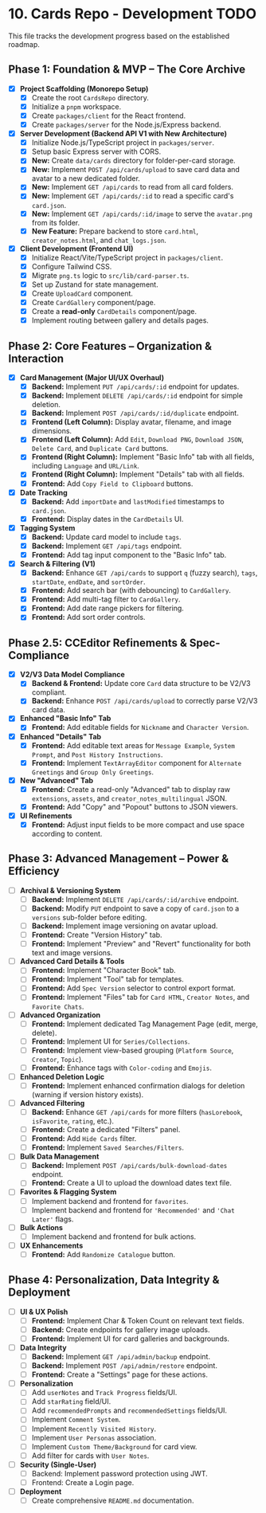 # 10. Cards Repo - Development TODO

This file tracks the development progress based on the established roadmap.

## Phase 1: Foundation & MVP – The Core Archive
- [x] **Project Scaffolding (Monorepo Setup)**
  - [x] Create the root `CardsRepo` directory.
  - [x] Initialize a `pnpm` workspace.
  - [x] Create `packages/client` for the React frontend.
  - [x] Create `packages/server` for the Node.js/Express backend.
- [x] **Server Development (Backend API V1 with New Architecture)**
  - [x] Initialize Node.js/TypeScript project in `packages/server`.
  - [x] Setup basic Express server with CORS.
  - [x] **New:** Create `data/cards` directory for folder-per-card storage.
  - [x] **New:** Implement `POST /api/cards/upload` to save card data and avatar to a new dedicated folder.
  - [x] **New:** Implement `GET /api/cards` to read from all card folders.
  - [x] **New:** Implement `GET /api/cards/:id` to read a specific card's `card.json`.
  - [x] **New:** Implement `GET /api/cards/:id/image` to serve the `avatar.png` from its folder.
  - [x] **New Feature:** Prepare backend to store `card.html`, `creator_notes.html`, and `chat_logs.json`.
- [x] **Client Development (Frontend UI)**
  - [x] Initialize React/Vite/TypeScript project in `packages/client`.
  - [x] Configure Tailwind CSS.
  - [x] Migrate `png.ts` logic to `src/lib/card-parser.ts`.
  - [x] Set up Zustand for state management.
  - [x] Create `UploadCard` component.
  - [x] Create `CardGallery` component/page.
  - [x] Create a **read-only** `CardDetails` component/page.
  - [x] Implement routing between gallery and details pages.

## Phase 2: Core Features – Organization & Interaction
- [x] **Card Management (Major UI/UX Overhaul)**
  - [x] **Backend:** Implement `PUT /api/cards/:id` endpoint for updates.
  - [x] **Backend:** Implement `DELETE /api/cards/:id` endpoint for simple deletion.
  - [x] **Backend:** Implement `POST /api/cards/:id/duplicate` endpoint.
  - [x] **Frontend (Left Column):** Display avatar, filename, and image dimensions.
  - [x] **Frontend (Left Column):** Add `Edit`, `Download PNG`, `Download JSON`, `Delete Card`, and `Duplicate Card` buttons.
  - [x] **Frontend (Right Column):** Implement "Basic Info" tab with all fields, including `Language` and `URL/Link`.
  - [x] **Frontend (Right Column):** Implement "Details" tab with all fields.
  - [x] **Frontend:** Add `Copy Field to Clipboard` buttons.
- [x] **Date Tracking**
  - [x] **Backend:** Add `importDate` and `lastModified` timestamps to `card.json`.
  - [x] **Frontend:** Display dates in the `CardDetails` UI.
- [x] **Tagging System**
  - [x] **Backend:** Update card model to include `tags`.
  - [x] **Backend:** Implement `GET /api/tags` endpoint.
  - [x] **Frontend:** Add tag input component to the "Basic Info" tab.
- [x] **Search & Filtering (V1)**
  - [x] **Backend:** Enhance `GET /api/cards` to support `q` (fuzzy search), `tags`, `startDate`, `endDate`, and `sortOrder`.
  - [x] **Frontend:** Add search bar (with debouncing) to `CardGallery`.
  - [x] **Frontend:** Add multi-tag filter to `CardGallery`.
  - [x] **Frontend:** Add date range pickers for filtering.
  - [x] **Frontend:** Add sort order controls.

## Phase 2.5: CCEditor Refinements & Spec-Compliance
- [x] **V2/V3 Data Model Compliance**
  - [x] **Backend & Frontend:** Update core `Card` data structure to be V2/V3 compliant.
  - [x] **Backend:** Enhance `POST /api/cards/upload` to correctly parse V2/V3 card data.
- [x] **Enhanced "Basic Info" Tab**
  - [x] **Frontend:** Add editable fields for `Nickname` and `Character Version`.
- [x] **Enhanced "Details" Tab**
  - [x] **Frontend:** Add editable text areas for `Message Example`, `System Prompt`, and `Post History Instructions`.
  - [x] **Frontend:** Implement `TextArrayEditor` component for `Alternate Greetings` and `Group Only Greetings`.
- [x] **New "Advanced" Tab**
  - [x] **Frontend:** Create a read-only "Advanced" tab to display raw `extensions`, `assets`, and `creator_notes_multilingual` JSON.
  - [x] **Frontend:** Add "Copy" and "Popout" buttons to JSON viewers.
- [x] **UI Refinements**
    - [x] **Frontend:** Adjust input fields to be more compact and use space according to content.

## Phase 3: Advanced Management – Power & Efficiency
- [ ] **Archival & Versioning System**
  - [ ] **Backend:** Implement `DELETE /api/cards/:id/archive` endpoint.
  - [ ] **Backend:** Modify `PUT` endpoint to save a copy of `card.json` to a `versions` sub-folder before editing.
  - [ ] **Backend:** Implement image versioning on avatar upload.
  - [ ] **Frontend:** Create "Version History" tab.
  - [ ] **Frontend:** Implement "Preview" and "Revert" functionality for both text and image versions.
- [ ] **Advanced Card Details & Tools**
  - [ ] **Frontend:** Implement "Character Book" tab.
  - [ ] **Frontend:** Implement "Tool" tab for templates.
  - [ ] **Frontend:** Add `Spec Version` selector to control export format.
  - [ ] **Frontend:** Implement "Files" tab for `Card HTML`, `Creator Notes`, and `Favorite Chats`.
- [ ] **Advanced Organization**
  - [ ] **Frontend:** Implement dedicated Tag Management Page (edit, merge, delete).
  - [ ] **Frontend:** Implement UI for `Series/Collections`.
  - [ ] **Frontend:** Implement view-based grouping (`Platform Source`, `Creator`, `Topic`).
  - [ ] **Frontend:** Enhance tags with `Color-coding` and `Emojis`.
- [ ] **Enhanced Deletion Logic**
  - [ ] **Frontend:** Implement enhanced confirmation dialogs for deletion (warning if version history exists).
- [ ] **Advanced Filtering**
  - [ ] **Backend:** Enhance `GET /api/cards` for more filters (`hasLorebook`, `isFavorite`, `rating`, etc.).
  - [ ] **Frontend:** Create a dedicated "Filters" panel.
  - [ ] **Frontend:** Add `Hide Cards` filter.
  - [ ] **Frontend:** Implement `Saved Searches/Filters`.
- [ ] **Bulk Data Management**
  - [ ] **Backend:** Implement `POST /api/cards/bulk-download-dates` endpoint.
  - [ ] **Frontend:** Create a UI to upload the download dates text file.
- [ ] **Favorites & Flagging System**
  - [ ] Implement backend and frontend for `favorites`.
  - [ ] Implement backend and frontend for `'Recommended'` and `'Chat Later'` flags.
- [ ] **Bulk Actions**
  - [ ] Implement backend and frontend for bulk actions.
- [ ] **UX Enhancements**
  - [ ] **Frontend:** Add `Randomize Catalogue` button.

## Phase 4: Personalization, Data Integrity & Deployment
- [ ] **UI & UX Polish**
  - [ ] **Frontend:** Implement Char & Token Count on relevant text fields.
  - [ ] **Backend:** Create endpoints for gallery image uploads.
  - [ ] **Frontend:** Implement UI for card galleries and backgrounds.
- [ ] **Data Integrity**
  - [ ] **Backend:** Implement `GET /api/admin/backup` endpoint.
  - [ ] **Backend:** Implement `POST /api/admin/restore` endpoint.
  - [ ] **Frontend:** Create a "Settings" page for these actions.
- [ ] **Personalization**
  - [ ] Add `userNotes` and `Track Progress` fields/UI.
  - [ ] Add `starRating` field/UI.
  - [ ] Add `recommendedPrompts` and `recommendedSettings` fields/UI.
  - [ ] Implement `Comment System`.
  - [ ] Implement `Recently Visited History`.
  - [ ] Implement `User Personas` association.
  - [ ] Implement `Custom Theme/Background` for card view.
  - [ ] Add filter for cards with `User Notes`.
- [ ] **Security (Single-User)**
  - [ ] Backend: Implement password protection using JWT.
  - [ ] Frontend: Create a Login page.
- [ ] **Deployment**
  - [ ] Create comprehensive `README.md` documentation.